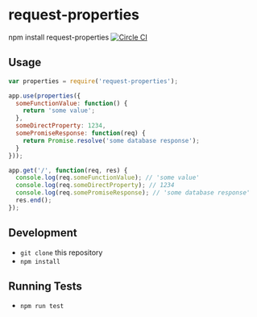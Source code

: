 # request-properties

npm install request-properties [![Circle CI](https://circleci.com/gh/pk4media/request-properties.svg?style=svg&circle-token=5cf45691164d58cf70b5c7ccc4becbe294253acb)](https://circleci.com/gh/pk4media/request-properties)

## Usage

```javascript
var properties = require('request-properties');

app.use(properties({
  someFunctionValue: function() {
    return 'some value';
  },
  someDirectProperty: 1234,
  somePromiseResponse: function(req) {
    return Promise.resolve('some database response');
  }
}));

app.get('/', function(req, res) {
  console.log(req.someFunctionValue); // 'some value'
  console.log(req.someDirectProperty); // 1234
  console.log(req.somePromiseResponse); // 'some database response'
  res.end();
});
```

## Development

* `git clone` this repository
* `npm install`

## Running Tests

* `npm run test`
